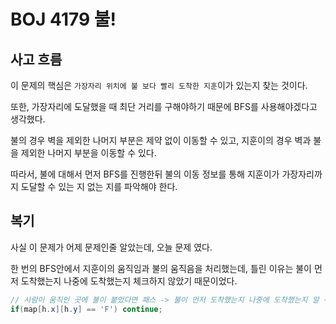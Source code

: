 # BOJ 4179 불!

## 사고 흐름

이 문제의 핵심은 `가장자리 위치에 불 보다 빨리 도착한 지훈`이가 있는지 찾는 것이다.

또한, 가장자리에 도달했을 때 최단 거리를 구해야하기 때문에 BFS를 사용해야겠다고 생각했다.

불의 경우 벽을 제외한 나머지 부분은 제약 없이 이동할 수 있고, 지훈이의 경우 벽과 불을 제외한 나머지 부분을 이동할 수 있다.

따라서, 불에 대해서 먼저 BFS를 진행한뒤 불의 이동 정보를 통해 지훈이가 가장자리까지 도달할 수 있는 지 없는 지를 파악해야 한다.

## 복기

사실 이 문제가 어제 문제인줄 알았는데, 오늘 문제 였다.

한 번의 BFS안에서 지훈이의 움직임과 불의 움직음을 처리했는데, 틀린 이유는 불이 먼저 도착했는지 나중에 도착했는지 체크하지 않았기 때문이었다.
```java
// 사람이 움직인 곳에 불이 붙었다면 패스 -> 불이 먼저 도착했는지 나중에 도착했는지 알 수 없음
if(map[h.x][h.y] == 'F') continue;
```



